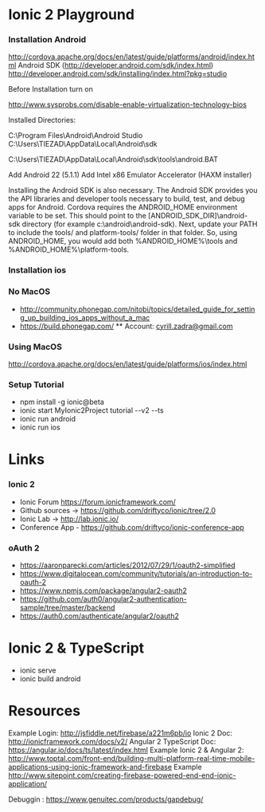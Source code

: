 Ionic 2 Playground
======================

### Installation Android

http://cordova.apache.org/docs/en/latest/guide/platforms/android/index.html
Android SDK (http://developer.android.com/sdk/index.html)
http://developer.android.com/sdk/installing/index.html?pkg=studio

Before Installation turn on 

http://www.sysprobs.com/disable-enable-virtualization-technology-bios


Installed Directories:

C:\Program Files\Android\Android Studio
C:\Users\TIEZAD\AppData\Local\Android\sdk

C:\Users\TIEZAD\AppData\Local\Android\sdk\tools\android.BAT

Add Android 22 (5.1.1)
Add Intel x86 Emulator Accelerator (HAXM installer)

Installing the Android SDK is also necessary. The Android SDK provides you the 
API libraries and developer tools necessary to build, test, and debug apps for Android.
Cordova requires the ANDROID_HOME environment variable to be set. This should 
point to the [ANDROID_SDK_DIR]\android-sdk directory (for example c:\android\android-sdk).
Next, update your PATH to include the tools/ and platform-tools/ folder in that 
folder. So, using ANDROID_HOME, you would add both %ANDROID_HOME%\tools and %ANDROID_HOME%\platform-tools.

### Installation ios

### No MacOS

* http://community.phonegap.com/nitobi/topics/detailed_guide_for_setting_up_building_ios_apps_without_a_mac
* https://build.phonegap.com/
** Account: cyrill.zadra@gmail.com

### Using MacOS

http://cordova.apache.org/docs/en/latest/guide/platforms/ios/index.html

### Setup Tutorial

 * npm install -g ionic@beta
 * ionic start MyIonic2Project tutorial --v2 --ts
 * ionic run android
 * ionic run ios
  

Links
===================== 
### Ionic 2

* Ionic Forum  https://forum.ionicframework.com/
* Github sources -> https://github.com/driftyco/ionic/tree/2.0
* Ionic Lab -> http://lab.ionic.io/
* Conference App - https://github.com/driftyco/ionic-conference-app
 
### oAuth 2

 * https://aaronparecki.com/articles/2012/07/29/1/oauth2-simplified
 * https://www.digitalocean.com/community/tutorials/an-introduction-to-oauth-2
 * https://www.npmjs.com/package/angular2-oauth2
 * https://github.com/auth0/angular2-authentication-sample/tree/master/backend
 * https://auth0.com/authenticate/angular2/oauth2
 
Ionic 2 & TypeScript 
=================

* ionic serve
* ionic build android

Resources
=================

Example Login: http://jsfiddle.net/firebase/a221m6pb/io
Ionic 2 Doc: http://ionicframework.com/docs/v2/
Angular 2 TypeScript Doc: https://angular.io/docs/ts/latest/index.html
Example Ionic 2 & Angular 2: http://www.toptal.com/front-end/building-multi-platform-real-time-mobile-applications-using-ionic-framework-and-firebase
Example http://www.sitepoint.com/creating-firebase-powered-end-end-ionic-application/

Debuggin : https://www.genuitec.com/products/gapdebug/
 

 
